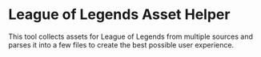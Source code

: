 # League of Legends Asset Helper

This tool collects assets for League of Legends from multiple sources and parses it into a few files to create the best possible user experience. 